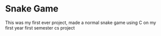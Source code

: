 # Snake Game

This was my first ever project, made a normal snake game using C on my first year first semester cs project
